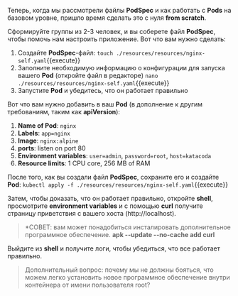 
Теперь, когда мы рассмотрели файлы **PodSpec** и как работать с **Pods** на базовом уровне, пришло время сделать это с нуля **from scratch**.

Сформируйте группы из 2-3 человек, и вы соберете файл **PodSpec**, чтобы помочь нам настроить приложение. Вот что вам нужно сделать:

1. Создайте **PodSpec**-файл: `touch ./resources/resources/nginx-self.yaml`{{execute}}
2. Заполните необходимую информацию о конфигурации для запуска вашего **Pod** (откройте файл в редакторе) `nano ./resources/resources/nginx-self.yaml`{{execute}}
3. Запустите **Pod** и убедитесь, что он работает правильно

Вот что вам нужно добавить в ваш **Pod** (в дополнение к другим требованиям, таким как **apiVersion**):
1. **Name of Pod**: `nginx`
2. **Labels**: `app=nginx`
3. **Image**: `nginx:alpine`
4. **ports**: listen on port 80
5. **Environment variables**: `user=admin`, `password=root`, `host=katacoda`
6. **Resource limits**: 1 CPU core, 256 MB of RAM

После того, как вы создали файл **PodSpec**, сохраните его и создайте **Pod**: `kubectl apply -f ./resources/resources/nginx-self.yaml`{{execute}}

Затем, чтобы доказать, что он работает правильно, откройте **shell**, просмотрите **environment variables** и c помощью **curl** получите страницу приветствия с вашего хоста (http://localhost).

> *СОВЕТ: вам может понадобиться инсталировать дополнительное программное обеспечение. **apk --update --no-cache add curl**

Выйдите из **shell** и получите логи, чтобы убедиться, что все работает правильно.

> Дополнительный вопрос: почему мы не должны бояться, что можем легко установить новое программное обеспечение внутри контейнера от имени пользователя root?

